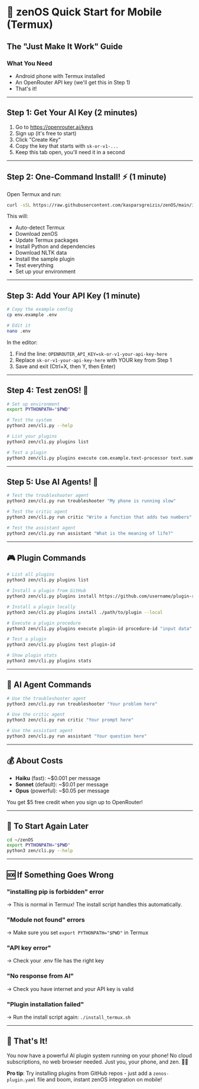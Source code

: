# 📱 zenOS Quick Start for Mobile (Termux)
## The "Just Make It Work" Guide

### What You Need
- Android phone with Termux installed
- An OpenRouter API key (we'll get this in Step 1)
- That's it!

---

## Step 1: Get Your AI Key (2 minutes)
1. Go to https://openrouter.ai/keys
2. Sign up (it's free to start)
3. Click "Create Key"
4. Copy the key that starts with `sk-or-v1-...`
5. Keep this tab open, you'll need it in a second

---

## Step 2: One-Command Install! ⚡ (1 minute)
Open Termux and run:
```bash
curl -sSL https://raw.githubusercontent.com/kasparsgreizis/zenOS/main/install.sh | bash
```

This will:
- Auto-detect Termux
- Download zenOS
- Update Termux packages
- Install Python and dependencies
- Download NLTK data
- Install the sample plugin
- Test everything
- Set up your environment

---

## Step 3: Add Your API Key (1 minute)
```bash
# Copy the example config
cp env.example .env

# Edit it
nano .env
```

In the editor:
1. Find the line: `OPENROUTER_API_KEY=sk-or-v1-your-api-key-here`
2. Replace `sk-or-v1-your-api-key-here` with YOUR key from Step 1
3. Save and exit (Ctrl+X, then Y, then Enter)

---

## Step 4: Test zenOS! 🎉
```bash
# Set up environment
export PYTHONPATH="$PWD"

# Test the system
python3 zen/cli.py --help

# List your plugins
python3 zen/cli.py plugins list

# Test a plugin
python3 zen/cli.py plugins execute com.example.text-processor text.summarize "Hello from my phone!"
```

---

## Step 5: Use AI Agents! 🤖
```bash
# Test the troubleshooter agent
python3 zen/cli.py run troubleshooter "My phone is running slow"

# Test the critic agent  
python3 zen/cli.py run critic "Write a function that adds two numbers"

# Test the assistant agent
python3 zen/cli.py run assistant "What is the meaning of life?"
```

---

## 🎮 Plugin Commands

```bash
# List all plugins
python3 zen/cli.py plugins list

# Install a plugin from GitHub
python3 zen/cli.py plugins install https://github.com/username/plugin-repo

# Install a plugin locally
python3 zen/cli.py plugins install ./path/to/plugin --local

# Execute a plugin procedure
python3 zen/cli.py plugins execute plugin-id procedure-id "input data"

# Test a plugin
python3 zen/cli.py plugins test plugin-id

# Show plugin stats
python3 zen/cli.py plugins stats
```

---

## 🤖 AI Agent Commands

```bash
# Use the troubleshooter agent
python3 zen/cli.py run troubleshooter "Your problem here"

# Use the critic agent
python3 zen/cli.py run critic "Your prompt here"

# Use the assistant agent
python3 zen/cli.py run assistant "Your question here"
```

---

## 💰 About Costs

- **Haiku** (fast): ~$0.001 per message
- **Sonnet** (default): ~$0.01 per message
- **Opus** (powerful): ~$0.05 per message

You get $5 free credit when you sign up to OpenRouter!

---

## 🔄 To Start Again Later
```bash
cd ~/zenOS
export PYTHONPATH="$PWD"
python3 zen/cli.py --help
```

---

## 🆘 If Something Goes Wrong

### "installing pip is forbidden" error
→ This is normal in Termux! The install script handles this automatically.

### "Module not found" errors
→ Make sure you set `export PYTHONPATH="$PWD"` in Termux

### "API key error"
→ Check your .env file has the right key

### "No response from AI"
→ Check you have internet and your API key is valid

### "Plugin installation failed"
→ Run the install script again: `./install_termux.sh`

---

## 🎯 That's It!

You now have a powerful AI plugin system running on your phone! No cloud subscriptions, no web browser needed. Just you, your phone, and zen. 🧘📱

**Pro tip**: Try installing plugins from GitHub repos - just add a `zenos-plugin.yaml` file and boom, instant zenOS integration on mobile!
